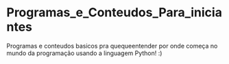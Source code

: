 # Programas_e_Conteudos_Para_iniciantes 
 Programas e conteudos basicos pra quequeentender por onde começa no mundo da programação usando a linguagem Python! :)
